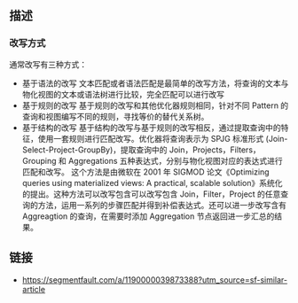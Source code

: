 ## 描述

### 改写方式
通常改写有三种方式：
- 基于语法的改写 文本匹配或者语法匹配是最简单的改写方法，将查询的文本与物化视图的文本或语法树进行比较，完全匹配可以进行改写
- 基于规则的改写 基于规则的改写和其他优化器规则相同，针对不同 Pattern 的查询和视图编写不同的规则，寻找等价的替代关系树。
- 基于结构的改写 基于结构的改写与基于规则的改写相反，通过提取查询中的特征，使用一套规则进行匹配改写。优化器将查询表示为 SPJG 标准形式 (Join-Select-Project-GroupBy)，提取查询中的 Join，Projects，Filters，Grouping 和 Aggregations 五种表达式，分别与物化视图对应的表达式进行匹配和改写。
这个方法是由微软在 2001 年 SIGMOD 论文《Optimizing queries using materialized views: A practical, scalable solution》系统化的提出。这种方法可以改写包含可以改写包含 Join，Filter，Project 的任意查询的方法，运用一系列的步骤匹配并得到补偿表达式。还可以进一步改写含有 Aggreagtion 的查询，在需要时添加 Aggregation 节点返回进一步汇总的结果。

## 链接
- https://segmentfault.com/a/1190000039873388?utm_source=sf-similar-article